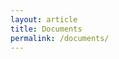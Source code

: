 ```yaml
---
layout: article
title: Documents
permalink: /documents/
---
```


<html>
  <body>
    <script>
      (async () => {
        const response = await fetch('https://api.github.com/repos/quangtung1123/quangtung1123.github.io/contents/documents');
        const data = await response.json();
        let htmlString = '<ul>';
        for (let file of data) {
          htmlString += `<li><a href="${file.name}">${file.name}</a></li>`;
        }
        htmlString += '</ul>';
        document.getElementsByTagName('body')[0].innerHTML = htmlString;
      })()
    </script>
  </body>
</html>